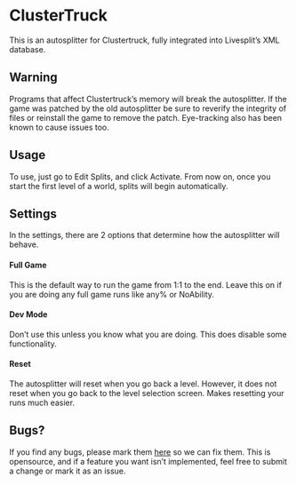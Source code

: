 # ClusterTruck
This is an autosplitter for Clustertruck, fully integrated into Livesplit’s XML database.
## Warning
Programs that affect Clustertruck’s memory will break the autosplitter. If the game was patched by the old autosplitter be sure to reverify the integrity of files or reinstall the game to remove the patch. Eye-tracking also has been known to cause issues too.
## Usage
To use, just go to Edit Splits, and click Activate. From now on, once you start the first level of a world, splits will begin automatically. 
## Settings
In the settings, there are 2 options that determine how the autosplitter will behave.
#### Full Game
This is the default way to run the game from 1:1 to the end. Leave this on if you are doing any full game runs like any% or NoAbility.
#### Dev Mode
Don’t use this unless you know what you are doing. This does disable some functionality.
#### Reset
The autosplitter will reset when you go back a level. However, it does not reset when you go back to the level selection screen. Makes resetting your runs much easier.
## Bugs?
If you find any bugs, please mark them [here](https://github.com/Happyrobot33/Autosplitters/issues/new) so we can fix them. This is opensource, and if a feature you want isn’t implemented, feel free to submit a change or mark it as an issue.

